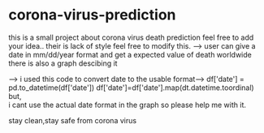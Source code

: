 # corona-virus-prediction
this is a small project about corona virus death prediction
feel free to add your idea..
their is lack of style feel free to modify this.
-->
user can give a date in mm/dd/year format and get a expected value of death worldwide
there is also a graph descibing it

-->
i used this code to convert date to the usable format-->
       df['date'] = pd.to_datetime(df['date'])
       df['date']=df['date'].map(dt.datetime.toordinal)
but,    
i cant use the actual date format in the graph so please help me with it.

stay clean,stay safe from corona virus
